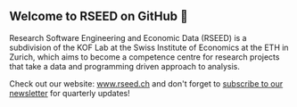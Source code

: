 ## Welcome to RSEED on GitHub 👋

Research Software Engineering and Economic Data (RSEED) is a subdivision of the KOF Lab at the Swiss Institute of Economics at the ETH in Zurich, which aims to become a competence centre for research projects that take a data and programming driven approach to analysis.

Check out our website: www.rseed.ch and don't forget to [subscribe to our newsletter](https://kof.ethz.ch/en/the-institute/kof-divisions/research-division-kof-lab/rseed/subscription.html) for quarterly updates!

<!--

**Here are some ideas to get you started:**

🙋‍♀️ A short introduction: Research Software Engineering and Economic Data at KOF Lab
👩‍💻 Useful resources: www.rseed.ch | Don't forget to subscribe to our Newsletter! 
-->
